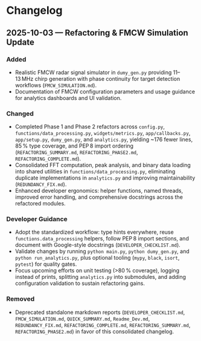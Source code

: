 # Changelog

## 2025-10-03 — Refactoring & FMCW Simulation Update

### Added
- Realistic FMCW radar signal simulator in `dumy_gen.py` providing 11–13 MHz chirp generation with phase continuity for target detection workflows (`FMCW_SIMULATION.md`).
- Documentation of FMCW configuration parameters and usage guidance for analytics dashboards and UI validation.

### Changed
- Completed Phase 1 and Phase 2 refactors across `config.py`, `functions/data_processing.py`, `widgets/metrics.py`, `app/callbacks.py`, `app/setup.py`, `dumy_gen.py`, and `analytics.py`, yielding ~176 fewer lines, 85 % type coverage, and PEP 8 import ordering (`REFACTORING_SUMMARY.md`, `REFACTORING_PHASE2.md`, `REFACTORING_COMPLETE.md`).
- Consolidated FFT computation, peak analysis, and binary data loading into shared utilities in `functions/data_processing.py`, eliminating duplicate implementations in `analytics.py` and improving maintainability (`REDUNDANCY_FIX.md`).
- Enhanced developer ergonomics: helper functions, named threads, improved error handling, and comprehensive docstrings across the refactored modules.

### Developer Guidance
- Adopt the standardized workflow: type hints everywhere, reuse `functions.data_processing` helpers, follow PEP 8 import sections, and document with Google-style docstrings (`DEVELOPER_CHECKLIST.md`).
- Validate changes by running `python main.py`, `python dumy_gen.py`, and `python run_analytics.py`, plus optional tooling (`mypy`, `black`, `isort`, `pytest`) for quality gates.
- Focus upcoming efforts on unit testing (>80 % coverage), logging instead of prints, splitting `analytics.py` into submodules, and adding configuration validation to sustain refactoring gains.

### Removed
- Deprecated standalone markdown reports (`DEVELOPER_CHECKLIST.md`, `FMCW_SIMULATION.md`, `QUICK_SUMMARY.md`, `Readme_Dev.md`, `REDUNDANCY_FIX.md`, `REFACTORING_COMPLETE.md`, `REFACTORING_SUMMARY.md`, `REFACTORING_PHASE2.md`) in favor of this consolidated changelog.

